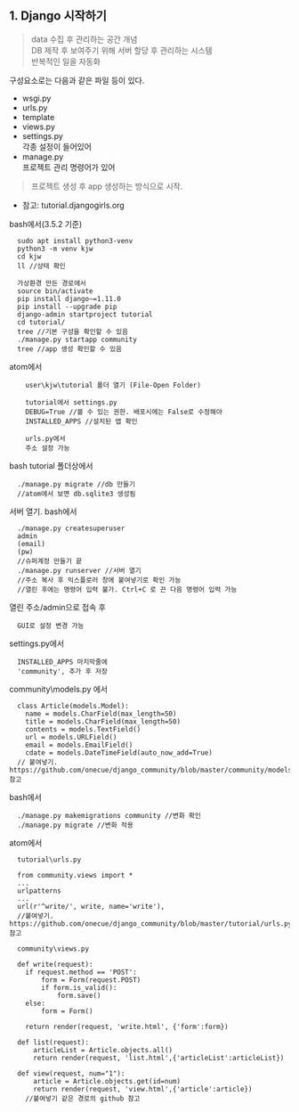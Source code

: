 ## 1. Django 시작하기

> data 수집 후 관리하는 공간 개념<br>
> DB 제작 후 보여주기 위해 서버 할당 후 관리하는 시스템<br>
> 반복적인 일을 자동화<br>

구성요소로는 다음과 같은 파일 등이 있다.

-   wsgi.py
-   urls.py
-   template
-   views.py
-   settings.py<br>
    각종 설정이 들어있어
-   manage.py<br>
    프로젝트 관리 명령어가 있어

> 프로젝트 생성 후 app 생성하는 방식으로 시작.

-   참고: tutorial.djangogirls.org

bash에서(3.5.2 기준)

      sudo apt install python3-venv
      python3 -m venv kjw
      cd kjw
      ll //상태 확인

      가상환경 만든 경로에서
      source bin/activate
      pip install django~=1.11.0
      pip install --upgrade pip
      django-admin startproject tutorial
      cd tutorial/
      tree //기본 구성을 확인할 수 있음
      ./manage.py startapp community
      tree //app 생성 확인할 수 있음

  atom에서

        user\kjw\tutorial 폴더 열기 (File-Open Folder)

        tutorial에서 settings.py
        DEBUG=True //볼 수 있는 권한. 배포시에는 False로 수정해야
        INSTALLED_APPS //설치된 앱 확인

        urls.py에서
        주소 설정 가능

bash tutorial 폴더상에서

      ./manage.py migrate //db 만들기
      //atom에서 보면 db.sqlite3 생성됨

서버 열기. bash에서

      ./manage.py createsuperuser
      admin
      (email)
      (pw)
      //슈퍼계정 만들기 끝
      ./manage.py runserver //서버 열기
      //주소 복사 후 익스플로러 창에 붙여넣기로 확인 가능
      //열린 후에는 명령어 입력 불가. Ctrl+C 로 끈 다음 명령어 입력 가능

열린 주소/admin으로 접속 후

      GUI로 설정 변경 가능

settings.py에서

      INSTALLED_APPS 마지막줄에
      'community', 추가 후 저장

community\\models.py 에서

      class Article(models.Model):
        name = models.CharField(max_length=50)
        title = models.CharField(max_length=50)
        contents = models.TextField()
        url = models.URLField()
        email = models.EmailField()
        cdate = models.DateTimeField(auto_now_add=True)
      // 붙여넣기. https://github.com/onecue/django_community/blob/master/community/models.py 참고

bash에서

      ./manage.py makemigrations community //변화 확인
      ./manage.py migrate //변화 적용

atom에서

      tutorial\urls.py

      from community.views import *
      ...
      urlpatterns
      ...
      url(r'^write/', write, name='write'),
      //붙여넣기. https://github.com/onecue/django_community/blob/master/tutorial/urls.py 참고

      community\views.py

      def write(request):
        if request.method == 'POST':
            form = Form(request.POST)
            if form.is_valid():
                form.save()
        else:
            form = Form()

        return render(request, 'write.html', {'form':form})

      def list(request):
          articleList = Article.objects.all()
          return render(request, 'list.html',{'articleList':articleList})

      def view(request, num="1"):
          article = Article.objects.get(id=num)
          return render(request, 'view.html',{'article':article})
        //붙여넣기 같은 경로의 github 참고
